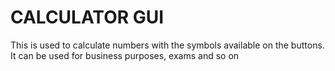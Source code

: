 # CALCULATOR GUI

This is used to calculate numbers with the symbols available on the buttons. 
It can be used for business purposes, exams and so on



